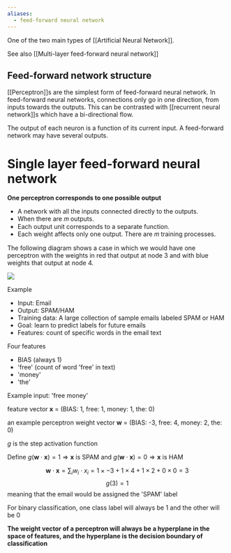 ```yaml
---
aliases:
  - feed-forward neural network
---
```

One of the two main types of [[Artificial Neural Network]]. 

See also [[Multi-layer feed-forward neural network]]
## Feed-forward network structure
[[Perceptron]]s are the simplest form of feed-forward neural network. In feed-forward neural networks, connections only go in one direction, from inputs towards the outputs. This can be contrasted with [[recurrent neural network]]s which have a bi-directional flow.

The output of each neuron is a function of its current input. A feed-forward network may have several outputs.
# Single layer feed-forward neural network
**One perceptron corresponds to one possible output**

- A network with all the inputs connected directly to the outputs.
- When there are 𝑚 outputs.
- Each output unit corresponds to a separate function.
- Each weight affects only one output. There are 𝑚 training processes.

The following diagram shows a case in which we would have one perceptron with the weights in red that output at node 3 and with blue weights that output at node 4.

![](../../../../meri-public/garden/59b009d76fa1405480674eae880ba0aa.png)

Example
- Input: Email
- Output: SPAM/HAM
- Training data: A large collection of sample emails labeled SPAM or HAM
- Goal: learn to predict labels for future emails 
- Features: count of specific words in the email text

Four features
- BIAS (always 1)
- 'free' (count of word 'free' in text)
- 'money'
- 'the'

Example input: 'free money'

feature vector
$\mathbf{x}$ = (BIAS: 1, free: 1, money: 1, the: 0)

an example perceptron weight vector
$\mathbf{w}$ = (BIAS: -3, free: 4, money: 2, the: 0)

$g$ is the step activation function

Define $g(\mathbf{w} \cdot \mathbf{x}) = 1 \Rightarrow \mathbf{x}$ is SPAM and $g(\mathbf{w}\cdot \mathbf{x}) = 0 \Rightarrow \mathbf{x}$ is HAM

$$\mathbf{w}\cdot \mathbf{x} = \sum_i w_i \cdot x_i = 1 \times -3 + 1 \times 4 + 1 \times 2 + 0 \times 0 = 3$$
$$g(3) = 1$$
meaning that the email would be assigned the 'SPAM' label

For binary classification, one class label will always be 1 and the other will be 0

**The weight vector of a perceptron will always be a hyperplane in the space of features, and the hyperplane is the decision boundary of classification**


